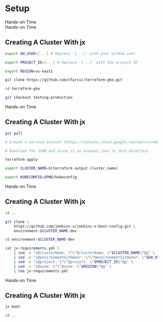 <!-- .slide: class="center dark" -->
<!-- .slide: data-background="../img/background/hands-on.jpg" -->
# Setup

<div class="label">Hands-on Time</div>


<!-- .slide: class="dark" -->
<div class="eyebrow"> </div>
<div class="label">Hands-on Time</div>

## Creating A Cluster With jx

```bash
export GH_USER=[...] # Replace `[...]` with your GitHub user

export PROJECT_ID=[...] # Replace `[...]` with the project ID

export REGION=us-east1

git clone https://github.com/vfarcic/terraform-gke.git

cd terraform-gke

git checkout testing-production
```


<!-- .slide: class="dark" -->
<div class="eyebrow"> </div>
<div class="label">Hands-on Time</div>

## Creating A Cluster With jx

```bash
git pull

# Create a service account (https://console.cloud.google.com/apis/credentials/serviceaccountkey)

# Download the JSON and store it as account.json in this directory

terraform apply

export CLUSTER_NAME=$(terraform output cluster_name)

export KUBECONFIG=$PWD/kubeconfig
```


<!-- .slide: class="dark" -->
<div class="eyebrow"> </div>
<div class="label">Hands-on Time</div>

## Creating A Cluster With jx

```bash
cd ..

git clone \
    https://github.com/jenkins-x/jenkins-x-boot-config.git \
    environment-$CLUSTER_NAME-dev

cd environment-$CLUSTER_NAME-dev

cat jx-requirements.yml \
    | sed -e "s@clusterName: \"\"@clusterName: \"$CLUSTER_NAME\"@g" \
    | sed -e "s@environmentGitOwner: \"\"@environmentGitOwner: \"$GH_USER\"@g" \
    | sed -e "s@project: \"\"@project: \"$PROJECT_ID\"@g" \
    | sed -e "s@zone: \"\"@zone: \"$REGION\"@g" \
    | tee jx-requirements.yml
```


<!-- .slide: class="dark" -->
<div class="eyebrow"> </div>
<div class="label">Hands-on Time</div>

## Creating A Cluster With jx

```bash
jx boot

cd ..
```
